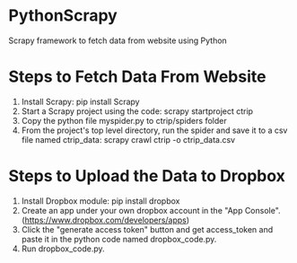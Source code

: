 # PythonScrapy
Scrapy framework to fetch data from website using Python

Steps to Fetch Data From Website
=================================
1. Install Scrapy:
	pip install Scrapy
2. Start a Scrapy project using the code:
	scrapy startproject ctrip
3. Copy the python file myspider.py to ctrip/spiders folder
4. From the project's top level directory, run the spider and save it to a csv file named ctrip_data:
	scrapy crawl ctrip -o ctrip_data.csv

Steps to Upload the Data to Dropbox
====================================
1. Install Dropbox module:
	pip install dropbox
2. Create an app under your own dropbox account in the "App Console". (https://www.dropbox.com/developers/apps)
3. Click the "generate access token" button and get access_token and paste it in the python code named dropbox_code.py.
4. Run dropbox_code.py.
